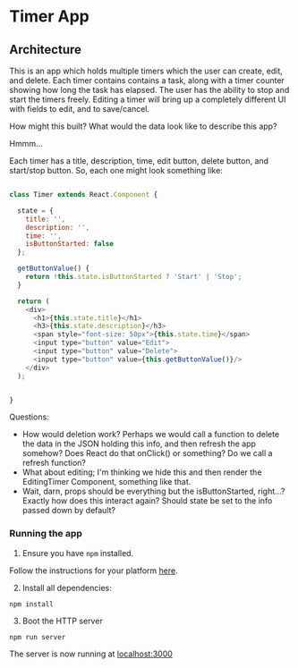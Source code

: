 # Timer App

## Architecture

This is an app which holds multiple timers which the user can create, edit, and delete. Each timer contains contains a task, along with a timer counter showing how long the task has elapsed. The user has the ability to stop and start the timers freely. Editing a timer will bring up a completely different UI with fields to edit, and to save/cancel.
  
How might this built? What would the data look like to describe this app?
  
Hmmm... 
  
Each timer has a title, description, time, edit button, delete button, and start/stop button. So, each one might look something like:
```javascript

class Timer extends React.Component {

  state = {
    title: '',
    description: '',
    time: '',
    isButtonStarted: false
  };

  getButtonValue() {
    return !this.state.isButtonStarted ? 'Start' | 'Stop';
  }

  return (
    <div>
      <h1>{this.state.title}</h1>
      <h3>{this.state.description}</h3>
      <span style="font-size: 50px">{this.state.time}</span>
      <input type="button" value="Edit">
      <input type="button" value="Delete">
      <input type="button" value={this.getButtonValue()}/>
    </div>
  );


}

```

Questions:
* How would deletion work? Perhaps we would call a function to delete the data in the JSON holding this info, and then refresh the app somehow? Does React do that onClick() or something? Do we call a refresh function?
* What about editing; I'm thinking we hide this and then render the EditingTimer Component, something like that.
* Wait, darn, props should be everything but the isButtonStarted, right...? Exactly how does this interact again? Should state be set to the info passed down by default?

### Running the app

1. Ensure you have `npm` installed.

Follow the instructions for your platform [here](https://github.com/npm/npm).

2. Install all dependencies:

````
npm install
````

3. Boot the HTTP server

````
npm run server
````

The server is now running at [localhost:3000](localhost:3000)
